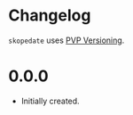 # Changelog

`skopedate` uses [PVP Versioning][1].


0.0.0
=====

* Initially created.

[1]: https://pvp.haskell.org